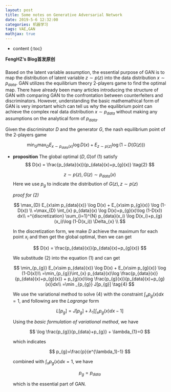 ```yaml
---
layout: post
title: Some notes on Generative Adversarial Network
date: 2019-5-6 12:32:00
categories: 机器学习
tags: VAE,GAN
mathjax: true
---
```

* content
{:toc}

**FengHZ‘s Blog首发原创**


### 

Based on the latent variable assumption, the essential purpose of GAN is to map the distribution of latent variable $z\sim p(z)$ into the data distribution $x\sim p_{data}$. GAN utilizes the equilibrium theory 2-players game to find the optimal map. There have already been many articles introducing the structure of GAN with comparing GAN to the confrontation between counterfeiters and discriminators. However, understanding the basic mathemathical form of GAN is very important which can tell us why the equilibrium point can achieve the complex real data distribution $x\sim p_{data}$ without making any assumptions on the analytical form of $p_{data}$.

Given the discriminator $D$ and the generator $G$, the nash equilibrium point of the 2-players game 

$$
\min_{G}\max_{D} E_{x\sim p_{data}(x)} \log D(x) + E_{z\sim p(z)} \log (1-D(G(z))) \tag{1}
$$

* **proposition** The global optimal $(D,G)$of $(1)$ satisfy
  $$
  D(x) = \frac{p_{data}(x)}{p_{data}(x)+p_{g}(x)} \tag{2}
  $$

  $$
  z\sim p(z), G(z) \sim p_{data}(x)\tag{3}
  $$
  Here we use $p_{g}$ to indicate the distribution of $G(z),z\sim p(z)$

  *proof for $(2)$*

  $$
  \max_{D} E_{x\sim p_{data}(x)} \log D(x) + E_{x\sim p_{g}(x)} \log (1-D(x)) \\
  =\max_{D} \int_{x} p_{data}(x) \log D(x)+p_{g}(x)\log (1-D(x)) dx\\
  =^{discretization} \sum_{i=1}^{N} p_{data}(x_i) \log D(x_i)+p_{g}(x_i)\log (1-D(x_i)) \Delta_{x} \\
  $$

  In the discretization form, we make $D$ achieve the maximum for each point $x_i$ and then get the global optimal, then we can get

  $$
  D(x) = \frac{p_{data}(x)}{p_{data}(x)+p_{g}(x)} 
  $$

  We substitude $(2)$ into the equation $(1)$ and can get

  $$
    \min_{p_{g}} E_{x\sim p_{data}(x)} \log D(x) + E_{x\sim p_{g}(x)} \log (1-D(x))\\
    =\min_{p_{g}}\int_{x} p_{data}(x)\log \frac{p_{data}(x)}{p_{data}(x)+p_{g}(x)} + p_{g}(x)\log \frac{p_{g}(x)}{p_{data}(x)+p_{g}(x)}dx\\
    =\min _{p_{g}} J[p_{g}] \tag{4}
  $$
  
  We use the variational method to solve $(4)$ with the constraint $\int_{x} p_{g}(x) dx =1$, and following are the *Lagrange* form

  $$
  L[p_{g}] = J[p_{g}] + \lambda_{1}[\int_{x} p_{g}(x) dx -1] \tag{5}
  $$

  Using the *basic formulation of variational method*, we have

  $$
  \log \frac{p_{g}}{p_{data}+p_{g}} + \lambda_{1}=0
  $$

  which indicates

  $$
  p_{g}=\frac{p}{e^{\lambda_1}-1}
  $$

  combined with $\int_{x} p_{g}(x) dx =1$, we have

  $$
  p_g =p_{data}
  $$

  which is the essential part of GAN.